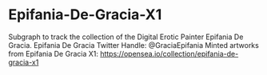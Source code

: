 # Epifania-De-Gracia-X1
Subgraph to track the collection of the Digital Erotic Painter Epifania De Gracia. Epifania De Gracia Twitter Handle: @GraciaEpifania Minted artworks from Epifania De Gracia X1: https://opensea.io/collection/epifania-de-gracia-x1
